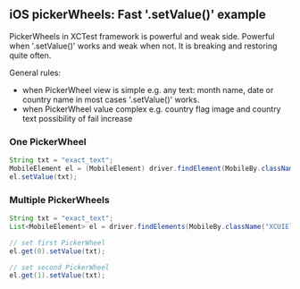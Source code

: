 ## iOS pickerWheels: Fast '.setValue()' example

PickerWheels in XCTest framework is powerful and weak side. Powerful
when '.setValue()' works and weak when not. It is breaking and restoring
quite often.

General rules:
- when PickerWheel view is simple e.g. any text: month name, date or
  country name in most cases '.setValue()' works.
- when PickerWheel value complex e.g. country flag image and country
  text possibility of fail increase

### One PickerWheel
```java
String txt = "exact_text";
MobileElement el = (MobileElement) driver.findElement(MobileBy.className("XCUIElementTypePickerWheel"));
el.setValue(txt);
```

### Multiple PickerWheels
```java
String txt = "exact_text";
List<MobileElement> el = driver.findElements(MobileBy.className("XCUIElementTypePickerWheel"));

// set first PickerWheel
el.get(0).setValue(txt);

// set second PickerWheel
el.get(1).setValue(txt);
```
